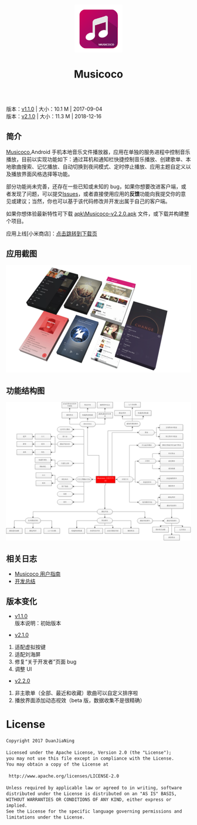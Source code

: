 <p align="center">
	<img width="130px" src="https://raw.githubusercontent.com/DuanJiaNing/Pictures/master/Musicoco/logo.png"/>
	<br/><h1 align="center">Musicoco</h1><br/><br/>
</p>
版本：<a href="https://github.com/DuanJiaNing/Musicoco/tree/v1.1.0">v1.1.0</a> | 大小：10.1 M | 2017-09-04<br>
版本：<a href="https://github.com/DuanJiaNing/Musicoco/tree/v2.1.0">v2.1.0</a> | 大小：11.3 M | 2018-12-16

## 简介
[Musicoco](https://github.com/DuanJiaNing/Musicoco),Android 手机本地音乐文件播放器，应用在单独的服务进程中控制音乐播放，目前以实现功能如下：通过耳机和通知栏快捷控制音乐播放、创建歌单、本地歌曲搜索、记忆播放、自动切换到夜间模式、定时停止播放、应用主题自定义以及播放界面风格选择等功能。

部分功能尚未完善，还存在一些已知或未知的 bug，如果你想要改进客户端，或者发现了问题，可以提交[Issues](https://github.com/DuanJiaNing/Musicoco/issues)，或者直接使用应用的**反馈**功能向我提交你的意见或建议；当然，你也可以基于该代码修改并开发出属于自己的客户端。

如果你想体验最新特性可下载 [apk\Musicoco-v2.2.0.apk](https://github.com/DuanJiaNing/Musicoco/blob/master/apk/Musicoco-v2.2.0.apk) 文件，或下载并构建整个项目。

应用上线[小米商店]：[点击跳转到下载页](http://app.mi.com/details?id=com.duan.musicoco&ref=search)

## 应用截图

<img src="https://raw.githubusercontent.com/DuanJiaNing/Pictures/master/Musicoco/Image_020.png"/>

## 功能结构图

<img src="https://raw.githubusercontent.com/DuanJiaNing/Pictures/master/Musicoco/Musicoco功能结构图.png"/>

## 相关日志

- [Musicoco 用户指南](http://www.jianshu.com/p/051e214ebc2e)
- [开发总结](http://www.jianshu.com/p/6b5c6636ba55)

## 版本变化

- [v1.1.0](https://github.com/DuanJiaNing/Musicoco/tree/v1.1.0) <br>
版本说明：初始版本

- [v2.1.0](https://github.com/DuanJiaNing/Musicoco/tree/v2.1.0) <br>
1. 适配虚拟按键
2. 适配刘海屏
3. 修复“关于开发者”页面 bug
4. 调整 UI

- [v2.2.0](https://github.com/DuanJiaNing/Musicoco/tree/v2.2.0) <br>
1. 非主歌单（全部、最近和收藏）歌曲可以自定义排序啦
2. 播放界面添加动态视效（beta 版，数据收集不是很精确）

License
============

    Copyright 2017 DuanJiaNing

	Licensed under the Apache License, Version 2.0 (the "License");
	you may not use this file except in compliance with the License.
	You may obtain a copy of the License at

     http://www.apache.org/licenses/LICENSE-2.0

	Unless required by applicable law or agreed to in writing, software
	distributed under the License is distributed on an "AS IS" BASIS,
	WITHOUT WARRANTIES OR CONDITIONS OF ANY KIND, either express or implied.
	See the License for the specific language governing permissions and
	limitations under the License.


